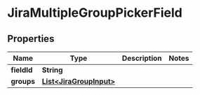 

# JiraMultipleGroupPickerField


## Properties

| Name | Type | Description | Notes |
|------------ | ------------- | ------------- | -------------|
|**fieldId** | **String** |  |  |
|**groups** | [**List&lt;JiraGroupInput&gt;**](JiraGroupInput.md) |  |  |



